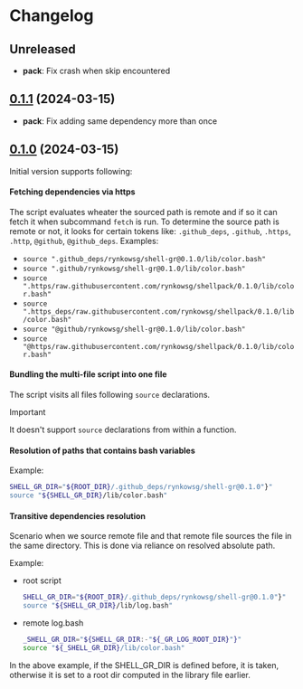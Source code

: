 # Changelog

## Unreleased

- **pack**: Fix crash when skip encountered

## [0.1.1](https://github.com/rynkowsg/shellpack/compare/v0.1.0...v0.1.1) (2024-03-15)

- **pack**: Fix adding same dependency more than once

## [0.1.0](https://github.com/rynkowsg/shellpack/commits/v0.1.0) (2024-03-15)

Initial version supports following:

#### Fetching dependencies via https

The script evaluates wheater the sourced path is remote and
if so it can fetch it when subcommand `fetch` is run.
To determine the source path is remote or not, it looks for certain tokens like:
`.github_deps`, `.github`, `.https`, `.http`, `@github`, `@github_deps`.
Examples:
- `source ".github_deps/rynkowsg/shell-gr@0.1.0/lib/color.bash"`
- `source ".github/rynkowsg/shell-gr@0.1.0/lib/color.bash"`
- `source ".https/raw.githubusercontent.com/rynkowsg/shellpack/0.1.0/lib/color.bash"`
- `source ".https_deps/raw.githubusercontent.com/rynkowsg/shellpack/0.1.0/lib/color.bash"`
- `source "@github/rynkowsg/shell-gr@0.1.0/lib/color.bash"`
- `source "@https/raw.githubusercontent.com/rynkowsg/shellpack/0.1.0/lib/color.bash"`

#### Bundling the multi-file script into one file

The script visits all files following `source` declarations.

> [!IMPORTANT]
> It doesn't support `source` declarations from within a function.

#### Resolution of paths that contains bash variables

Example:
```bash
SHELL_GR_DIR="${ROOT_DIR}/.github_deps/rynkowsg/shell-gr@0.1.0"}"
source "${SHELL_GR_DIR}/lib/color.bash"
```

#### Transitive dependencies resolution

Scenario when we source remote file and that remote file sources the file in the same directory.
This is done via reliance on resolved absolute path.

Example:

- root script
  ```bash
  SHELL_GR_DIR="${ROOT_DIR}/.github_deps/rynkowsg/shell-gr@0.1.0"}"
  source "${SHELL_GR_DIR}/lib/log.bash"
  ```

- remote log.bash
  ```bash
  _SHELL_GR_DIR="${SHELL_GR_DIR:-"${_GR_LOG_ROOT_DIR}"}"
  source "${_SHELL_GR_DIR}/lib/color.bash"
  ```

In the above example, if the SHELL_GR_DIR is defined before, it is taken,
otherwise it is set to a root dir computed in the library file earlier.
